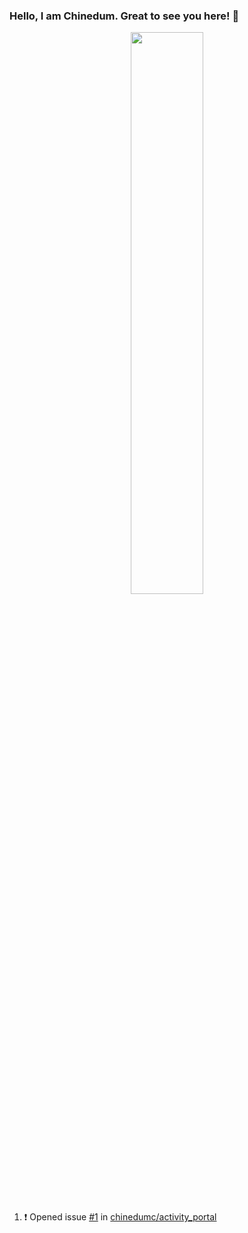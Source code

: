 ### Hello, I am Chinedum. Great to see you here! 👋

<!--
**chinedumc/chinedumc** is a ✨ _special_ ✨ repository because its `README.md` (this file) appears on your GitHub profile.

Here are some ideas to get you started:

- 🔭 I’m currently working on a front end project using NextJS/ReactJS and Typescript 
- 🌱 I’m currently learning NodeJS and Android Mobile development
- 👯 I’m looking to collaborate on open source front end projects
- 🤔 I’m looking for help with ...
- 💬 Ask me about getting your github account to look cool like mine
- 📫 How to reach me: chibokachinedum@gmail.com
- 😄 Pronouns: He/Him
- ⚡ Fun fact: I take cool photographs; portraits and events. See for yourself (put ig link-block)
-->



<p align="center">
  <img width="48%" src="https://github-readme-stats.vercel.app/api?username=chinedumc&show_icons=true&theme=tokyonight" />
</p>




<!--START_SECTION:activity-->
1. ❗️ Opened issue [#1](https://github.com/chinedumc/activity_portal/issues/1) in [chinedumc/activity_portal](https://github.com/chinedumc/activity_portal)
<!--END_SECTION:activity-->
